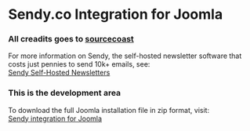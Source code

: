 # Sendy.co Integration for Joomla

### All creadits goes to [sourcecoast](https://github.com/sourcecoast/joomla-sendy)

For more information on Sendy, the self-hosted newsletter software that costs just pennies to send 10k+ emails, see:  
[Sendy Self-Hosted Newsletters](https://sendy.co/?ref=kRfwN)

### This is the development area
To download the full Joomla installation file in zip format, visit:  
[Sendy integration for Joomla](http://www.jsns.eu/my-subscriptions)

